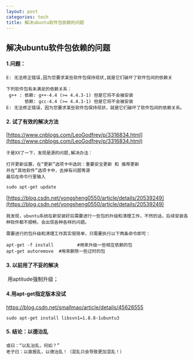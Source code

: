 ```yaml
---
layout: post
categories: tech
title: 解决ubuntu软件包依赖的问题
---
```

## 解决ubuntu软件包依赖的问题

#### 1.问题：

```
E: 无法修正错误,因为您要求某些软件包保持现状,就是它们破坏了软件包间的依赖关
```

```shell
下列软件包有未满足的依赖关系：
 g++ : 依赖: g++-4.4 (>= 4.4.3-1) 但是它将不会被安装
       依赖: gcc-4.4 (>= 4.4.3-1) 但是它将不会被安装
E: 无法修正错误，因为您要求某些软件包保持现状，就是它们破坏了软件包间的依赖关系。
```

#### 2. 试了有效的解决方法
[https://www.cnblogs.com/LeoGodfrey/p/3316834.html](https://www.cnblogs.com/LeoGodfrey/p/3316834.html)


```shell
于是XX了一下，发现是源的问题,解决办法：

打开更新设置，在“更新”选项卡中选则：重要安全更新 和 推荐更新
并在“其他软件”选项卡中，去掉有问题等源
最后在命令行里输入

sudo apt-get update
```
[https://blog.csdn.net/yongsheng0550/article/details/20539249](https://blog.csdn.net/yongsheng0550/article/details/20539249)

```shell
我发现，ubuntu系统在新安装好后需要进行一些包的升级和清理工作，不然的话，后续安装各种软件都不顺畅，会出现各种各样的问题。

需要进行的包升级和清理工作其实很简单，只需要执行以下两条命令即可：
```
```shell
apt-get -f install         #用来升级一些相互依赖的包
apt-get autoremove  #用来删除一些过时的包
```


#### 3. 以前用了不妥的解决

​	用aptitude强制升级； 

#### 4.用apt-get指定版本没试

https://blog.csdn.net/smallmao/article/details/45626555

```shell
sudo apt-get install libsvn1=1.8.8-1ubuntu3
```



#### 5. 结论：以德治乱

```shell
或曰：“以乱治乱，何如？”
老子曰：以直报乱，以德治乱！（混乱只会导致更加混乱！）
```

